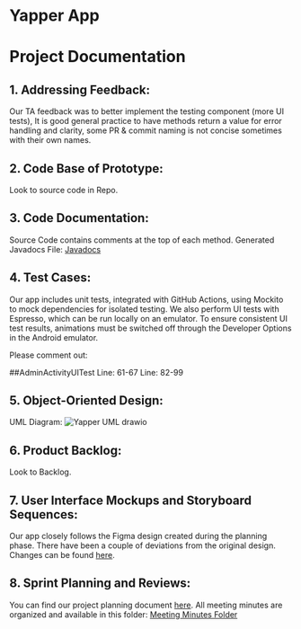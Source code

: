 # Yapper App
# Project Documentation
## 1. Addressing Feedback:
Our TA feedback was to better implement the testing component (more UI tests), It is good general practice to have methods return a value for error handling and clarity, some PR & commit naming is not concise sometimes with their own names.

## 2. Code Base of Prototype:
Look to source code in Repo.

## 3. Code Documentation:
Source Code contains comments at the top of each method.
Generated Javadocs File: [Javadocs](https://drive.google.com/drive/u/4/folders/1Qoqg7wmWQTU7dWtox3jd7IVcYeWaUrmn)

## 4. Test Cases:
Our app includes unit tests, integrated with GitHub Actions, using Mockito to mock dependencies for isolated testing. We also perform UI tests with Espresso, which can be run locally on an emulator. To ensure consistent UI test results, animations must be switched off through the Developer Options in the Android emulator.

Please comment out:

##AdminActivityUITest
Line: 61-67
Line: 82-99

## 5. Object-Oriented Design:
UML Diagram: ![Yapper UML drawio](https://github.com/user-attachments/assets/01760e36-bd5d-4c13-b936-9b3d89171d41)


## 6. Product Backlog:
Look to Backlog. 

## 7. User Interface Mockups and Storyboard Sequences:
Our app closely follows the Figma design created during the planning phase. There have been a couple of deviations from the original design. Changes can be found [here](https://www.figma.com/design/LvuX3OONMMB8AZHy7H7evs/Yapper-App?node-id=0-1).

## 8. Sprint Planning and Reviews:
You can find our project planning document [here](https://docs.google.com/document/d/1r3gN46TJsJ_52aZahp9-sxnLIFVKG7LOSuvvvMBYGXY/edit?tab=t.0).
All meeting minutes are organized and available in this folder: [Meeting Minutes Folder](https://drive.google.com/drive/u/0/folders/1X8VXuVYss5d5FKfLBXnMyWdaYjrwcLZw)
